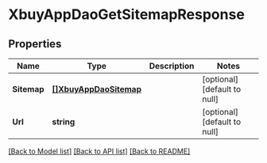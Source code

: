 # XbuyAppDaoGetSitemapResponse

## Properties
Name | Type | Description | Notes
------------ | ------------- | ------------- | -------------
**Sitemap** | [**[]XbuyAppDaoSitemap**](xbuy.app.dao.Sitemap.md) |  | [optional] [default to null]
**Url** | **string** |  | [optional] [default to null]

[[Back to Model list]](../README.md#documentation-for-models) [[Back to API list]](../README.md#documentation-for-api-endpoints) [[Back to README]](../README.md)

